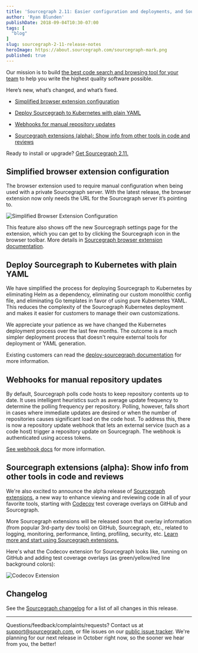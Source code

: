 ```yaml
---
title: 'Sourcegraph 2.11: Easier configuration and deployments, and Sourcegraph extensions'
author: 'Ryan Blunden'
publishDate: 2018-09-04T10:30-07:00
tags: [
  "blog"
]
slug: sourcegraph-2-11-release-notes
heroImage: https://about.sourcegraph.com/sourcegraph-mark.png
published: true
---
```


Our mission is to build [the best code search and browsing tool for your team](/) to help you write the highest quality software possible.

Here’s new, what’s changed, and what’s fixed.

- [Simplified browser extension configuration](#simplified-browser-extension-configuration)

- [Deploy Sourcegraph to Kubernetes with plain YAML](#deploy-sourcegraph-to-kubernetes-with-plain-yaml)

- [Webhooks for manual repository updates](#webhooks-for-manual-repository-updates)

- [Sourcegraph extensions (alpha): Show info from other tools in code and reviews](#sourcegraph-extensions-alpha-show-info-from-other-tools-in-code-and-reviews)

Ready to install or upgrade? [Get Sourcegraph 2.11.](https://docs.sourcegraph.com/#quickstart)

## Simplified browser extension configuration

The browser extension used to require manual configuration when being used with a private Sourcegraph server. With the latest release, the browser extension now only needs the URL for the Sourcegraph server it’s pointing to.

![Simplified Browser Extension Configuration](//images.ctfassets.net/le3mxztn6yoo/1UabqJXkpyKU4QSa0KWoiM/19954ac186f24b0a0ae20bb0b3199c43/BrowserConfiguration.gif)

This feature also shows off the new Sourcegraph settings page for the extension, which you can get to by clicking the Sourcegraph icon in the browser toolbar. More details in [Sourcegraph browser extension documentation](https://docs.sourcegraph.com/integration/browser_extension).

## Deploy Sourcegraph to Kubernetes with plain YAML

We have simplified the process for deploying Sourcegraph to Kubernetes by eliminating Helm as a dependency, eliminating our custom monolithic config file, and eliminating Go templates in favor of using pure Kubernetes YAML. This reduces the complexity of the Sourcegraph Kubernetes deployment and makes it easier for customers to manage their own customizations.

We appreciate your patience as we have changed the Kubernetes deployment process over the last few months. The outcome is a much simpler deployment process that doesn't require external tools for deployment or YAML generation.

Existing customers can read the [deploy-sourcegraph documentation](https://github.com/sourcegraph/deploy-sourcegraph) for more information.

## Webhooks for manual repository updates

By default, Sourcegraph polls code hosts to keep repository contents up to date. It uses intelligent heuristics such as average update frequency to determine the polling frequency per repository. Polling, however, falls short in cases where immediate updates are desired or when the number of repositories causes significant load on the code host. To address this, there is now a repository update webhook that lets an external service (such as a code host) trigger a repository update on Sourcegraph. The webhook is authenticated using access tokens.

[See webhook docs](https://docs.sourcegraph.com/admin/repo/webhooks) for more information.

## Sourcegraph extensions (alpha): Show info from other tools in code and reviews

We're also excited to announce the alpha release of [Sourcegraph extensions](https://docs.sourcegraph.com/extensions), a new way to enhance viewing and reviewing code in all of your favorite tools, starting with [Codecov](https://codecov.io) test coverage overlays on GitHub and Sourcegraph.

More Sourcegraph extensions will be released soon that overlay information (from popular 3rd-party dev tools) on GitHub, Sourcegraph, etc., related to logging, monitoring, performance, linting, profiling, security, etc. [Learn more and start using Sourcegraph extensions.](https://docs.sourcegraph.com/extensions)

Here's what the Codecov extension for Sourcegraph looks like, running on GitHub and adding test coverage overlays (as green/yellow/red line background colors):

![Codecov Extension](//images.ctfassets.net/le3mxztn6yoo/3WZ3oy1haU4YeYWywuS0Qe/a25491260dd59fb4028e6bcea6c4c88a/CodeCovExtension.gif)

## Changelog

See the [Sourcegraph changelog](https://sourcegraph.com/github.com/sourcegraph/sourcegraph/-/blob/CHANGELOG.md) for a list of all changes in this release.

---

Questions/feedback/complaints/requests? Contact us at [support@sourcegraph.com](mailto:support@sourcegraph.com), or file issues on our [public issue tracker](https://github.com/sourcegraph/sourcegraph/issues). We're planning for our next release in October right now, so the sooner we hear from you, the better!
